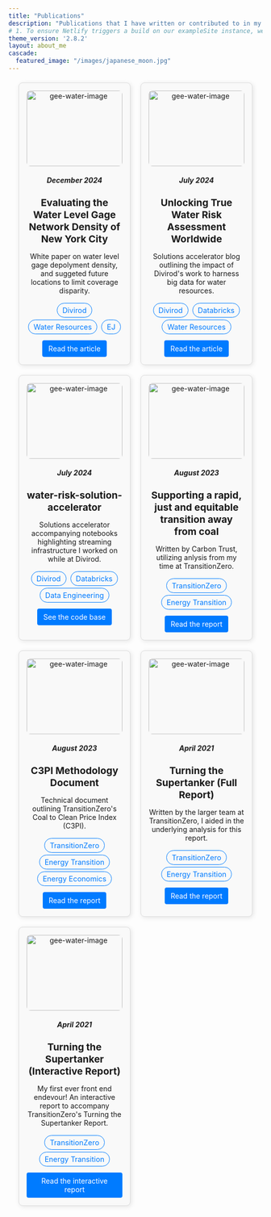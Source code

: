 ```yaml
---
title: "Publications"
description: "Publications that I have written or contributed to in my current and previous roles."
# 1. To ensure Netlify triggers a build on our exampleSite instance, we need to change a file in the exampleSite directory.
theme_version: '2.8.2'
layout: about_me
cascade:
  featured_image: "/images/japanese_moon.jpg"
---
```

<style>
  .projects-container {
    display: grid;
    grid-template-columns: repeat(2, 1fr);
    gap: 20px;
    margin: 20px;
  }

  .project-card {
    border: 1px solid #ddd;
    border-radius: 8px;
    padding: 15px;
    text-align: center;
    box-shadow: 2px 2px 10px rgba(0, 0, 0, 0.1);
    background-color: #f9f9f9;
    transition: transform 0.2s ease, box-shadow 0.2s ease;
  }

  .project-card:hover {
    transform: scale(1.05);
    box-shadow: 4px 4px 15px rgba(0, 0, 0, 0.2);
  }

  .project-image {
    width: 100%;
    height: 150px;
    object-fit: cover;
    border-radius: 8px;
  }
  .project-image-bottom {
    width: 100%;
    height: 150px;
    object-fit: cover;
    border-radius: 8px;
    object-position: bottom center;
  }

  /* Moves image up (20% from top) */
  .project-image-custom {
        width: 100%;
        height: 150px;
        object-fit: cover;
        border-radius: 8px;
        object-position: 50% 80%; 
    }

  .project-title {
    font-size: 1.2rem;
    margin: 10px 0;
    font-weight: bold;
  }

  .project-tags {
    margin: 10px 0;
    font-size: 0.9rem;
    color: #555;
  }

  .project-link {
    display: inline-block;
    margin-top: 10px;
    padding: 8px 12px;
    background-color: #007bff;
    color: white;
    border-radius: 4px;
    text-decoration: none;
  }

  .project-link:hover {
    background-color: #0056b3;
  }

  .tags-list {
    list-style: none;
    padding: 0;
  }

  .tag-item {
    display: inline-block;
    margin: 2px;
  }

  .tag-link {
    font-size: 0.9rem;
    display: inline-block;
    padding: 5px 10px;
    border-radius: 20px;
    border: 1px solid #007bff;
    color: #007bff;
    text-decoration: none;
    transition: background-color 0.2s, color 0.2s;
  }

  .tag-no-link {
    font-size: 0.9rem;
    display: inline-block;
    padding: 5px 10px;
    border-radius: 20px;
    border: 1px solid #007bff;
    color: #007bff;
    text-decoration: none;
    transition: background-color 0.2s, color 0.2s;
  }

  .tag-link:hover {
    background-color: #007bff;
    color: white;
  }
</style>

<div class="projects-container">
  <div class="project-card">
    <img src="/blog/images/london.jpg" alt="gee-water-image" class="project-image-bottom">
    <h5>December 2024</h5>
    <h3 class="project-title">Evaluating the Water Level Gage Network Density of New York City</h3>
    <p>White paper on water level gage depolyment density, and suggeted future locations to limit coverage disparity.</p>
    <li class="tag-item">
        <a href="https://divirod.com" target="_blank" rel="noopener noreferrer" class="tag-link">Divirod</a>
    </li>
    <li class="tag-item">
        <a class="tag-no-link">Water Resources</a>
    </li>
    <li class="tag-item">
        <a class="tag-no-link">EJ</a>
    </li>
    <br>
    <a href="https://www.linkedin.com/pulse/evaluating-water-level-gage-network-density-new-york-city-divirod-suvtc/?trackingId=0vzP%2Btn2TV2IOnCkRHT6ew%3D%3D" class="project-link" target="_blank">Read the article</a>
  </div>

  <div class="project-card">
    <img src="/blog/images/alaska_coast2.jpg" alt="gee-water-image" class="project-image-bottom">
    <h5>July 2024</h5>
    <h3 class="project-title">Unlocking True Water Risk Assessment Worldwide</h3>
    <p>Solutions accelerator blog  outlining the impact of Divirod's work to harness big data for water resources.</p>
    <li class="tag-item">
        <a href="https://divirod.com" target="_blank" rel="noopener noreferrer" class="tag-link">Divirod</a>
    </li>
    <li class="tag-item">
        <a href="https://databricks.com" target="_blank" rel="noopener noreferrer" class="tag-link">Databricks</a>
    </li>
    <li class="tag-item">
        <a class="tag-no-link">Water Resources</a>
    </li>
    <br>
    <a href="https://www.databricks.com/blog/unlocking-true-water-risk-assessment-worldwide" class="project-link" target="_blank">Read the article</a>
  </div>

  <div class="project-card">
    <img src="/blog/images/alaska_coast3.jpg" alt="gee-water-image" class="project-image-bottom">
    <h5>July 2024</h5>
    <h3 class="project-title">water-risk-solution-accelerator</h3>
    <p>Solutions accelerator accompanying notebooks highlighting streaming infrastructure I worked on while at Divirod.</p>
    <li class="tag-item">
        <a href="https://divirod.com" target="_blank" rel="noopener noreferrer" class="tag-link">Divirod</a>
    </li>
    <li class="tag-item">
        <a href="https://databricks.com" target="_blank" rel="noopener noreferrer" class="tag-link">Databricks</a>
    </li>
    <li class="tag-item">
        <a class="tag-no-link">Data Engineering</a>
    </li>
    <br>
    <a href="https://github.com/Divirod/water-risk-solution-accelerator" class="project-link" target="_blank">See the code base</a>
  </div>

  <div class="project-card">
    <img src="/blog/images/cv_sunset.jpg" alt="gee-water-image" class="project-image-bottom">
    <h5>August 2023</h5>
    <h3 class="project-title">Supporting a rapid, just and equitable transition away from coal</h3>
    <p>Written by Carbon Trust, utilizing anlysis from my time at TransitionZero. </p>
    <li class="tag-item">
        <a href="https://transitionzero.org" target="_blank" rel="noopener noreferrer" class="tag-link">TransitionZero</a>
    </li>
    <li class="tag-item">
        <a class="tag-no-link">Energy Transition</a>
    </li>
    <br>
    <a href="https://ctprodstorageaccountp.blob.core.windows.net/prod-drupal-files/2023-10/Supporting%20a%20rapid%20just%20and%20equitable%20transition%20away%20from%20coal.pdf" class="project-link" target="_blank">Read the report</a>
  </div>

  <div class="project-card">
    <img src="/blog/images/fall_temple_roof.jpg" alt="gee-water-image" class="project-image">
    <h5>August 2023</h5>
    <h3 class="project-title">C3PI Methodology Document</h3>
    <p>Technical document outlining TransitionZero's Coal to Clean Price Index (C3PI). </p>
    <li class="tag-item">
        <a href="https://transitionzero.org" target="_blank" rel="noopener noreferrer" class="tag-link">TransitionZero</a>
    </li>
    <li class="tag-item">
        <a class="tag-no-link">Energy Transition</a>
    </li>
    <li class="tag-item">
        <a class="tag-no-link">Energy Economics</a>
    </li>
    <br>
    <a href="https://ctprodstorageaccountp.blob.core.windows.net/prod-drupal-files/2023-10/Supporting%20a%20rapid%20just%20and%20equitable%20transition%20away%20from%20coal.pdf" class="project-link" target="_blank">Read the report</a>
  </div>

  <div class="project-card">
    <img src="/blog/images/river.jpg" alt="gee-water-image" class="project-image-bottom">
    <h5>April 2021</h5>
    <h3 class="project-title">Turning the Supertanker (Full Report)</h3>
    <p>Written by the larger team at TransitionZero, I aided in the underlying analysis for this report.</p>
    <li class="tag-item">
        <a href="https://transitionzero.org" target="_blank" rel="noopener noreferrer" class="tag-link">TransitionZero</a>
    </li>
    <li class="tag-item">
        <a class="tag-no-link">Energy Transition</a>
    </li>
    <br>
    <a href="https://www.transitionzero.org/insights/turning-the-supertanker" class="project-link" target="_blank">Read the report</a>
  </div>

  <div class="project-card">
    <img src="/blog/images/japanese_boat.jpg" alt="gee-water-image" class="project-image-custom">
    <h5>April 2021</h5>
    <h3 class="project-title">Turning the Supertanker (Interactive Report)</h3>
    <p>My first ever front end endevour! An interactive report to accompany TransitionZero's Turning the Supertanker Report. </p>
    <li class="tag-item">
        <a href="https://transitionzero.org" target="_blank" rel="noopener noreferrer" class="tag-link">TransitionZero</a>
    </li>
    <li class="tag-item">
        <a class="tag-no-link">Energy Transition</a>
    </li>
    <br>
    <a href="https://turning-the-supertanker.transitionzero.org/" class="project-link" target="_blank">Read the interactive report</a>
  </div>

</div>


